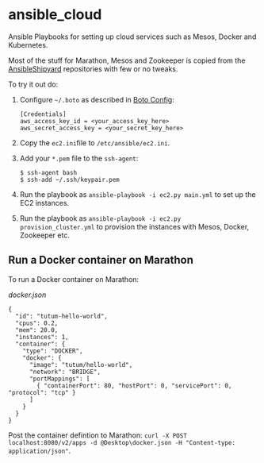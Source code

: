 # ansible_cloud
Ansible Playbooks for setting up cloud services such as Mesos, Docker and Kubernetes.

Most of the stuff for Marathon, Mesos and Zookeeper is copied from the [AnsibleShipyard](https://github.com/AnsibleShipyard) repositories with few or no tweaks.

To try it out do:

1. Configure `~/.boto` as described in [Boto Config](http://boto.readthedocs.org/en/latest/boto_config_tut.html):

   ```
   [Credentials]
   aws_access_key_id = <your_access_key_here>
   aws_secret_access_key = <your_secret_key_here>
   ```
1. Copy the `ec2.ini`file to `/etc/ansible/ec2.ini`.
1. Add your `*.pem` file to the `ssh-agent`:

   ```
   $ ssh-agent bash 
   $ ssh-add ~/.ssh/keypair.pem 
   ```
1. Run the playbook as `ansible-playbook -i ec2.py main.yml` to set up the EC2 instances.
1. Run the playbook as `ansible-playbook -i ec2.py provision_cluster.yml` to provision the instances with Mesos, Docker, Zookeeper etc.

## Run a Docker container on Marathon

To run a Docker container on Marathon:

*docker.json*
```
{
  "id": "tutum-hello-world",
  "cpus": 0.2,
  "mem": 20.0,
  "instances": 1,
  "container": {
    "type": "DOCKER",
    "docker": {
      "image": "tutum/hello-world",
      "network": "BRIDGE",
      "portMappings": [
        { "containerPort": 80, "hostPort": 0, "servicePort": 0, "protocol": "tcp" }
      ]
    }
  }
}
```
Post the container defintion to Marathon: `curl -X POST localhost:8080/v2/apps -d @Desktop\docker.json -H "Content-type: application/json"`.
